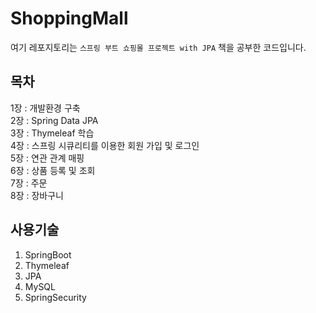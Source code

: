 # ShoppingMall

여기 레포지토리는 `스프링 부트 쇼핑몰 프로젝트 with JPA` 책을 공부한 코드입니다. <br />


## 목차
1장 : 개발환경 구축 <br/>
2장 : Spring Data JPA <br/>
3장 : Thymeleaf 학습 <br/>
4장 : 스프링 시큐리티를 이용한 회원 가입 및 로그인 <br/>
5장 : 연관 관계 매핑 <br/>
6장 : 상품 등록 및 조회 <br/>
7장 : 주문<br/>
8장 : 장바구니

## 사용기술
1. SpringBoot
2. Thymeleaf
3. JPA
4. MySQL
5. SpringSecurity
